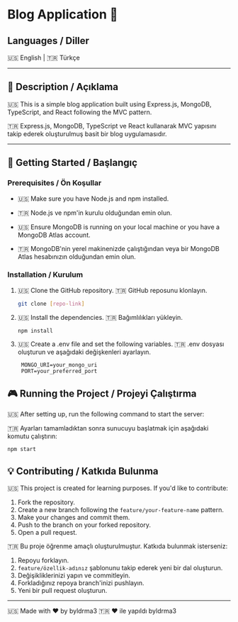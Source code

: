 # Blog Application 📝

## Languages / Diller

🇺🇸 English | 🇹🇷 Türkçe

---

## 📌 Description / Açıklama

🇺🇸 This is a simple blog application built using Express.js, MongoDB, TypeScript, and React following the MVC pattern.

🇹🇷 Express.js, MongoDB, TypeScript ve React kullanarak MVC yapısını takip ederek oluşturulmuş basit bir blog uygulamasıdır.

---

## 🚀 Getting Started / Başlangıç

### Prerequisites / Ön Koşullar

- 🇺🇸 Make sure you have Node.js and npm installed.
- 🇹🇷 Node.js ve npm'in kurulu olduğundan emin olun.

- 🇺🇸 Ensure MongoDB is running on your local machine or you have a MongoDB Atlas account.
- 🇹🇷 MongoDB'nin yerel makinenizde çalıştığından veya bir MongoDB Atlas hesabınızın olduğundan emin olun.

### Installation / Kurulum

1. 🇺🇸 Clone the GitHub repository.
   🇹🇷 GitHub reposunu klonlayın.

   ```bash
   git clone [repo-link]
   ```

2. 🇺🇸 Install the dependencies.
   🇹🇷 Bağımlılıkları yükleyin.

   `npm install`

3. 🇺🇸 Create a .env file and set the following variables.
   🇹🇷 .env dosyası oluşturun ve aşağıdaki değişkenleri ayarlayın.

   ```
    MONGO_URI=your_mongo_uri
    PORT=your_preferred_port
   ```

## 🎮 Running the Project / Projeyi Çalıştırma

🇺🇸 After setting up, run the following command to start the server:

🇹🇷 Ayarları tamamladıktan sonra sunucuyu başlatmak için aşağıdaki komutu çalıştırın:

`npm start`

## 💡 Contributing / Katkıda Bulunma

🇺🇸 This project is created for learning purposes. If you'd like to contribute:

1. Fork the repository.
2. Create a new branch following the `feature/your-feature-name` pattern.
3. Make your changes and commit them.
4. Push to the branch on your forked repository.
5. Open a pull request.

🇹🇷 Bu proje öğrenme amaçlı oluşturulmuştur. Katkıda bulunmak isterseniz:

1. Repoyu forklayın.
2. `feature/özellik-adınız` şablonunu takip ederek yeni bir dal oluşturun.
3. Değişikliklerinizi yapın ve commitleyin.
4. Forkladığınız repoya branch'inizi pushlayın.
5. Yeni bir pull request oluşturun.

---

🇺🇸 Made with ❤️ by byldrma3
🇹🇷 ❤️ ile yapıldı byldrma3
